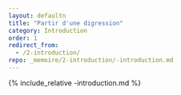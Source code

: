 ```yaml
---
layout: defaultn
title: "Partir d'une digression"
category: Introduction
order: 1
redirect_from:
  - /2-introduction/
repo: _memoire/2-introduction/-introduction.md
---
```

{% include_relative -introduction.md %}

